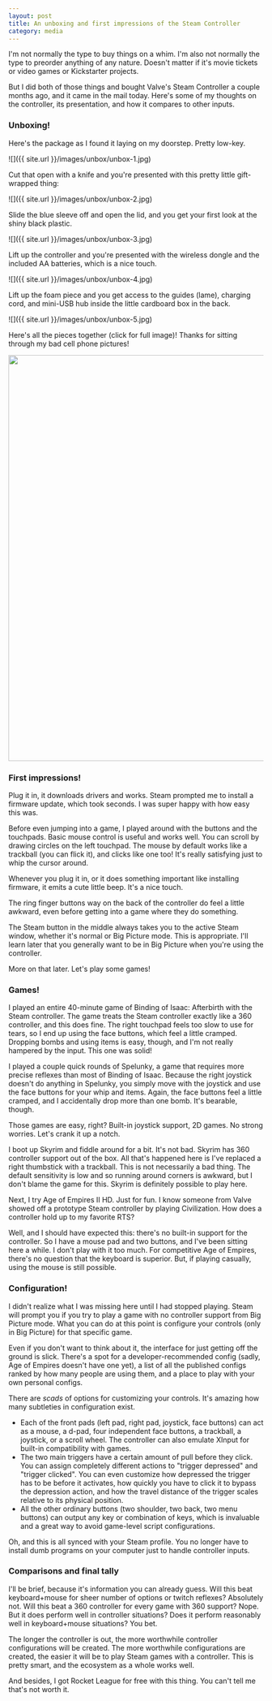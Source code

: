 ```yaml
---
layout: post
title: An unboxing and first impressions of the Steam Controller
category: media
---
```


I'm not normally the type to buy things on a whim. I'm also not normally the type to preorder anything of any nature. Doesn't matter if it's movie tickets or video games or Kickstarter projects.

But I did both of those things and bought Valve's Steam Controller a couple months ago, and it came in the mail today. Here's some of my thoughts on the controller, its presentation, and how it compares to other inputs.

### Unboxing!

Here's the package as I found it laying on my doorstep. Pretty low-key.

![]({{ site.url }}/images/unbox/unbox-1.jpg)

Cut that open with a knife and you're presented with this pretty little gift-wrapped thing:

![]({{ site.url }}/images/unbox/unbox-2.jpg)

Slide the blue sleeve off and open the lid, and you get your first look at the shiny black plastic.

![]({{ site.url }}/images/unbox/unbox-3.jpg)

Lift up the controller and you're presented with the wireless dongle and the included AA batteries, which is a nice touch.

![]({{ site.url }}/images/unbox/unbox-4.jpg)

Lift up the foam piece and you get access to the guides (lame), charging cord, and mini-USB hub inside the little cardboard box in the back.

![]({{ site.url }}/images/unbox/unbox-5.jpg)

Here's all the pieces together (click for full image)! Thanks for sitting through my bad cell phone pictures!

<a href="{{ site.url }}/images/unbox/unbox-6.jpg"><img src="{{ site.url }}/images/unbox/unbox-6.jpg" width="800px"></a>

### First impressions!

Plug it in, it downloads drivers and works. Steam prompted me to install a firmware update, which took seconds. I was super happy with how easy this was.

Before even jumping into a game, I played around with the buttons and the touchpads. Basic mouse control is useful and works well. You can scroll by drawing circles on the left touchpad. The mouse by default works like a trackball (you can flick it), and clicks like one too! It's really satisfying just to whip the cursor around.

Whenever you plug it in, or it does something important like installing firmware, it emits a cute little beep. It's a nice touch.

The ring finger buttons way on the back of the controller do feel a little awkward, even before getting into a game where they do something.

The Steam button in the middle always takes you to the active Steam window, whether it's normal or Big Picture mode. This is appropriate. I'll learn later that you generally want to be in Big Picture when you're using the controller.

More on that later. Let's play some games!

### Games!

I played an entire 40-minute game of Binding of Isaac: Afterbirth with the Steam controller. The game treats the Steam controller exactly like a 360 controller, and this does fine. The right touchpad feels too slow to use for tears, so I end up using the face buttons, which feel a little cramped. Dropping bombs and using items is easy, though, and I'm not really hampered by the input. This one was solid!

I played a couple quick rounds of Spelunky, a game that requires more precise reflexes than most of Binding of Isaac. Because the right joystick doesn't do anything in Spelunky, you simply move with the joystick and use the face buttons for your whip and items. Again, the face buttons feel a little cramped, and I accidentally drop more than one bomb. It's bearable, though.

Those games are easy, right? Built-in joystick support, 2D games. No strong worries. Let's crank it up a notch.

I boot up Skyrim and fiddle around for a bit. It's not bad. Skyrim has 360 controller support out of the box. All that's happened here is I've replaced a right thumbstick with a trackball. This is not necessarily a bad thing. The default sensitivity is low and so running around corners is awkward, but I don't blame the game for this. Skyrim is definitely possible to play here.

Next, I try Age of Empires II HD. Just for fun. I know someone from Valve showed off a prototype Steam controller by playing Civilization. How does a controller hold up to my favorite RTS?

Well, and I should have expected this: there's no built-in support for the controller. So I have a mouse pad and two buttons, and I've been sitting here a while. I don't play with it too much. For competitive Age of Empires, there's no question that the keyboard is superior. But, if playing casually, using the mouse is still possible.

### Configuration!

I didn't realize what I was missing here until I had stopped playing. Steam will prompt you if you try to play a game with no controller support from Big Picture mode. What you can do at this point is configure your controls (only in Big Picture) for that specific game.

Even if you don't want to think about it, the interface for just getting off the ground is slick. There's a spot for a developer-recommended config (sadly, Age of Empires doesn't have one yet), a list of all the published configs ranked by how many people are using them, and a place to play with your own personal configs.

There are _scads_ of options for customizing your controls. It's amazing how many subtleties in configuration exist.
- Each of the front pads (left pad, right pad, joystick, face buttons) can act as a mouse, a d-pad, four independent face buttons, a trackball, a joystick, or a scroll wheel. The controller can also emulate XInput for built-in compatibility with games.
- The two main triggers have a certain amount of pull before they click. You can assign completely different actions to "trigger depressed" and "trigger clicked". You can even customize how depressed the trigger has to be before it activates, how quickly you have to click it to bypass the depression action, and how the travel distance of the trigger scales relative to its physical position.
- All the other ordinary buttons (two shoulder, two back, two menu buttons) can output any key or combination of keys, which is invaluable and a great way to avoid game-level script configurations.

Oh, and this is all synced with your Steam profile. You no longer have to install dumb programs on your computer just to handle controller inputs.

### Comparisons and final tally

I'll be brief, because it's information you can already guess. Will this beat keyboard+mouse for sheer number of options or twitch reflexes? Absolutely not. Will this beat a 360 controller for every game with 360 support? Nope. But it does perform well in controller situations? Does it perform reasonably well in keyboard+mouse situations? You bet.

The longer the controller is out, the more worthwhile controller configurations will be created. The more worthwhile configurations are created, the easier it will be to play Steam games with a controller. This is pretty smart, and the ecosystem as a whole works well.

And besides, I got Rocket League for free with this thing. You can't tell me that's not worth it.
